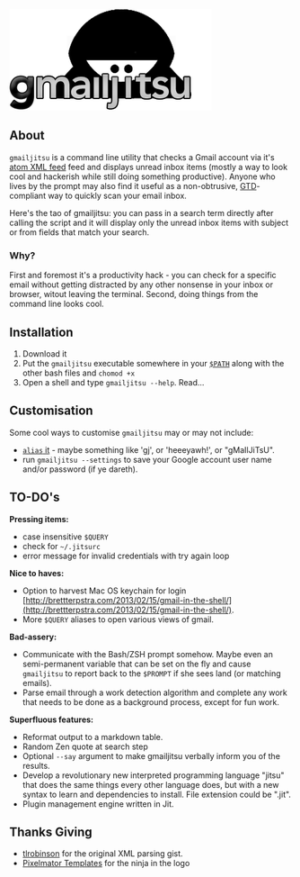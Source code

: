 ![](logo.png)

## About ##

`gmailjitsu` is a command line utility that checks a Gmail account via it's [atom XML feed](https://mail.google.com/mail/feed/atom) feed and displays unread inbox items (mostly a way to look cool and hackerish while still doing something productive). Anyone who lives by the prompt may also find it useful as a non-obtrusive, [GTD](http://en.wikipedia.org/wiki/Getting_Things_Done)-compliant way to quickly scan your email inbox.

Here's the tao of gmailjitsu: you can pass in a search term directly after calling the script and it will display only the unread inbox items with subject or from fields that match your search.



### Why? ###

First and foremost it's a productivity hack - you can check for a specific email without getting distracted by any other nonsense in your inbox or browser, witout leaving the terminal. Second, doing things from the command line looks cool.


## Installation ##

1. Download it
2. Put the `gmailjitsu` executable somewhere in your [`$PATH`](http://en.wikipedia.org/wiki/PATH_(variable)) along with the other bash files and `chomod +x` 
3. Open a shell and type `gmailjitsu --help`. Read...


## Customisation ##

Some cool ways to customise `gmailjitsu` may or may not include:
* [`alias` it](https://wiki.archlinux.org/index.php/bash#Aliases) - maybe something like 'gj', or 'heeeyawh!', or "gMaIlJiTsU". 
* run `gmailjitsu --settings` to save your Google account user name and/or password (if ye dareth).


## TO-DO's ##

**Pressing items:**

* case insensitive `$QUERY`
* check for `~/.jitsurc`
* error message for invalid credentials with try again loop

**Nice to haves:**

* Option to harvest Mac OS keychain for login [http://brettterpstra.com/2013/02/15/gmail-in-the-shell/](http://brettterpstra.com/2013/02/15/gmail-in-the-shell/).
* More `$QUERY` aliases to open various views of gmail.

**Bad-assery:**

* Communicate with the Bash/ZSH prompt somehow. Maybe even an semi-permanent variable that can be set on the fly and cause `gmailjitsu` to report back to the `$PROMPT` if she sees land (or matching emails).
* Parse email through a work detection algorithm and complete any work that needs to be done as a background process, except for fun work.

**Superfluous features:**

* Reformat output to a markdown table.
* Random Zen quote at search step
* Optional `--say` argument to make gmailjitsu verbally inform you of the results.
* Develop a revolutionary new interpreted programming language "jitsu" that does the same things every other language does, but with a new syntax to learn and dependencies to install. File extension could be ".jit".
* Plugin management engine written in Jit.


## Thanks Giving ##

* [tlrobinson](https://github.com/tlrobinson) for the original XML parsing gist.
* [Pixelmator Templates](http://www.pixelmatortemplates.com/pixelmator-tip-7-create-and-share-your-own-customs-shapes/) for the ninja in the logo
